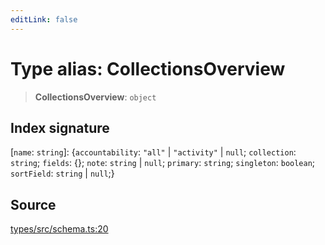 ```yaml
---
editLink: false
---
```


# Type alias: CollectionsOverview

> **CollectionsOverview**: `object`

## Index signature

\[`name`: `string`\]: \{`accountability`: `"all"` \| `"activity"` \| `null`; `collection`: `string`; `fields`: \{};
`note`: `string` \| `null`; `primary`: `string`; `singleton`: `boolean`; `sortField`: `string` \| `null`;}

## Source

[types/src/schema.ts:20](https://github.com/directus/directus/blob/7789a6c53/packages/types/src/schema.ts#L20)
